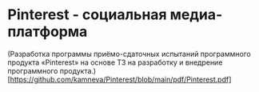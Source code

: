 # Pinterest - социальная медиа-платформа

(Разработка программы приёмо-сдаточных испытаний программного продукта «Pinterest» на основе ТЗ на разработку и внедрение программного продукта.)[https://github.com/kamneva/Pinterest/blob/main/pdf/Pinterest.pdf]

